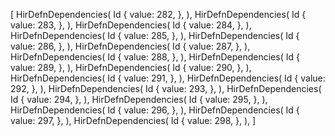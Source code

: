 [
    HirDefnDependencies(
        Id {
            value: 282,
        },
    ),
    HirDefnDependencies(
        Id {
            value: 283,
        },
    ),
    HirDefnDependencies(
        Id {
            value: 284,
        },
    ),
    HirDefnDependencies(
        Id {
            value: 285,
        },
    ),
    HirDefnDependencies(
        Id {
            value: 286,
        },
    ),
    HirDefnDependencies(
        Id {
            value: 287,
        },
    ),
    HirDefnDependencies(
        Id {
            value: 288,
        },
    ),
    HirDefnDependencies(
        Id {
            value: 289,
        },
    ),
    HirDefnDependencies(
        Id {
            value: 290,
        },
    ),
    HirDefnDependencies(
        Id {
            value: 291,
        },
    ),
    HirDefnDependencies(
        Id {
            value: 292,
        },
    ),
    HirDefnDependencies(
        Id {
            value: 293,
        },
    ),
    HirDefnDependencies(
        Id {
            value: 294,
        },
    ),
    HirDefnDependencies(
        Id {
            value: 295,
        },
    ),
    HirDefnDependencies(
        Id {
            value: 296,
        },
    ),
    HirDefnDependencies(
        Id {
            value: 297,
        },
    ),
    HirDefnDependencies(
        Id {
            value: 298,
        },
    ),
]
